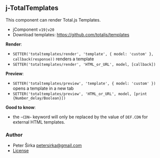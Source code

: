 ## j-TotalTemplates

This component can render Total.js Templates.

- jComponent `v19|v20`
- Download templates: https://github.com/totaljs/templates

__Render__:

- `SETTER('totaltemplates/render', 'template', { model: 'custom' }, callback(response))` renders a template
- `SETTER('totaltemplates/render', 'HTML_or_URL', model, [callback])`

__Preview__:

- `SETTER('totaltemplates/preview', 'template', { model: 'custom' })` opens a template in a new tab
- `SETTER('totaltemplates/preview', 'HTML_or_URL', model, [print {Number_delay/Boolean}])`

__Good to know__:

- the `~CDN~` keyword will only be replaced by the value of `DEF.CDN` for external HTML templates.

### Author

- Peter Širka <petersirka@gmail.com>
- [License](https://www.totaljs.com/license/)